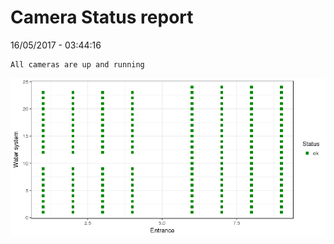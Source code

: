 Camera Status report
================
16/05/2017 - 03:44:16

    All cameras are up and running

![](camreport_files/figure-markdown_github/unnamed-chunk-2-1.png)
